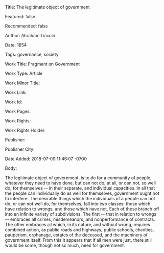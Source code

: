 Title: The legitimate object of government

Featured: false

Recommended: false

Author: Abraham Lincoln

Date: 1854

Tags: governance, society

Work Title: Fragment on Government

Work Type: Article

Work Minor Title:  

Work Link: 

Work Id:  

Work Pages:  

Work Rights:  

Work Rights Holder:  

Publisher:  

Publisher City:  

Date Added: 2018-07-09 11:46:07 -0700

Body:

The legitimate object of government, is to do for a community of people, whatever they need to have done, but can not do, at all, or can not, so well do, for themselves -- in their separate, and individual capacities. In all that the people can individually do as well for themselves, government ought not to interfere. The desirable things which the individuals of a people can not do, or can not well do, for themselves, fall into two classes: those which have relation to wrongs, and those which have not. Each of these branch off into an infinite variety of subdivisions. The first -- that in relation to wrongs -- embraces all crimes, misdemeanors, and nonperformance of contracts. The other embraces all which, in its nature, and without wrong, requires combined action, as public roads and highways, public schools, charities, pauperism, orphanage, estates of the deceased, and the machinery of government itself. From this it appears that if all men were just, there still would be some, though not so much, need for government.


